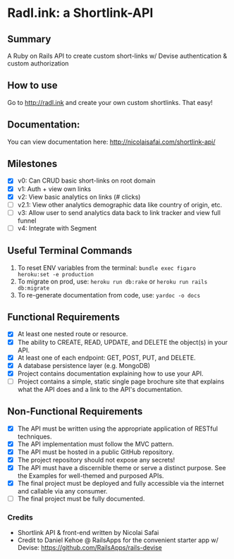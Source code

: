 # Radl.ink: a Shortlink-API

## Summary
A Ruby on Rails API to create custom short-links w/ Devise authentication & custom authorization

## How to use
Go to http://radl.ink and create your own custom shortlinks. That easy!

## Documentation:
You can view documentation here: http://nicolaisafai.com/shortlink-api/

## Milestones

- [x] v0: Can CRUD basic short-links on root domain
- [x] v1: Auth + view own links
- [x] v2: View basic analytics on links (# clicks)
- [ ] v2.1: View other analytics demographic data like country of origin, etc.
- [ ] v3: Allow user to send analytics data back to link tracker and view full funnel
- [ ] v4: Integrate with Segment

## Useful Terminal Commands
1. To reset ENV variables from the terminal: `bundle exec figaro heroku:set -e production`
2. To migrate on prod, use: `heroku run db:rake` or `heroku run rails db:migrate`
3. To re-generate documentation from code, use: `yardoc -o docs`

## Functional Requirements

- [x] At least one nested route or resource.
- [x] The ability to CREATE, READ, UPDATE, and DELETE the object(s) in your API.
- [x] At least one of each endpoint: GET, POST, PUT, and DELETE.
- [x] A database persistence layer (e.g. MongoDB)
- [x] Project contains documentation explaining how to use your API.
- [ ] Project contains a simple, static single page brochure site that explains what the API does and a link to the API's documentation.

## Non-Functional Requirements

- [x] The API must be written using the appropriate application of RESTful techniques.
- [x] The API implementation must follow the MVC pattern.
- [x] The API must be hosted in a public GitHub repository.
- [x] The project repository should not expose any secrets!
- [x] The API must have a discernible theme or serve a distinct purpose. See the Examples for well-themed and purposed APIs.
- [x] The final project must be deployed and fully accessible via the internet and callable via any consumer.
- [ ] The final project must be fully documented.

### Credits
- Shortlink API & front-end written by Nicolai Safai
- Credit to Daniel Kehoe @ RailsApps for the convenient starter app w/ Devise: https://github.com/RailsApps/rails-devise
